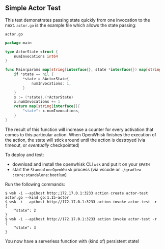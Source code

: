 ## Simple Actor Test

This test demonstrates passing state quickly from one invocation to the
next. `actor.go` is the example file which allows the state passing:

`actor.go`

```go
package main

type ActorState struct {
	numInvocations int64
}

func Main(params map[string]interface{}, state *interface{}) map[string]interface{} {
	if *state == nil {
		*state = &ActorState{
			numInvocations: 1,
		}
	}
	x := (*state).(*ActorState)
	x.numInvocations += 1
	return map[string]interface{}{
		"state": x.numInvocations,
	}
}
```

The result of this function will increase a counter for every activation
that comes to this particular action. When OpenWhisk finishes the
execution of the action, the state will stick around until the action is
destroyed (via timeout, or _eventually_ checkpointed)

To deploy and test:

- download and install the openwhisk CLI `wsk` and put it on your `$PATH`
- start the `StandaloneOpenWhisk` process (via vscode or `./gradlew :core:standalone:bootRun`)

Run the following commands:

```console
$ wsk -i --apihost http:;172.17.0.1:3233 action create actor-test actor.go --kind go:1.15-actor
$ wsk -i --apihost http://172.17.0.1:3233 action invoke actor-test -r
{
    "state": 2
}
$ wsk -i --apihost http://172.17.0.1:3233 action invoke actor-test -r
{
    "state": 3
}
```

You now have a serverless function with (kind of) persistent state!


